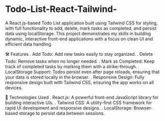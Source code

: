 # Todo-List-React-Tailwind-

A React.js-based Todo List application built using Tailwind CSS for styling, with full functionality to add, delete, mark tasks as completed, and persist data using localStorage. This project demonstrates my skills in building dynamic, interactive front-end applications with a focus on clean UI and efficient data handling.

🛠️ Features
 . Add Todo: Add new tasks easily to stay organized.
 . Delete Todo: Remove tasks when no longer needed.
 . Mark as Completed: Keep track of completed tasks by marking them with a strike-through.
 . LocalStorage Support: Todos persist even after page reloads, ensuring that your data is stored locally in the browser.
 . Responsive Design: Fully responsive design built with Tailwind CSS, ensuring the app works on all devices.

🔑 Technologies Used
 . React.js: A powerful front-end JavaScript library for building interactive UIs.
 . Tailwind CSS: A utility-first CSS framework for rapid UI development and responsive designs.
 . LocalStorage: Browser-based storage to persist data between sessions.
